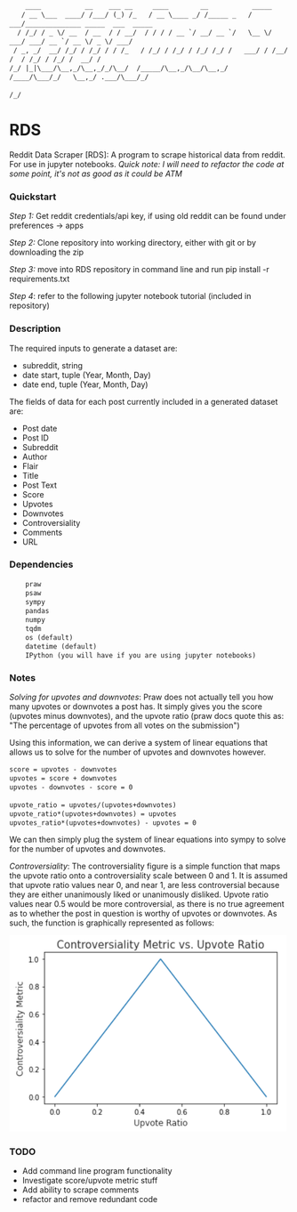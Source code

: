 
        ____           __    ___ __     ____        __           _____                                
       / __ \___  ____/ /___/ (_) /_   / __ \____ _/ /_____ _   / ___/______________ _____  ___  _____
      / /_/ / _ \/ __  / __  / / __/  / / / / __ `/ __/ __ `/   \__ \/ ___/ ___/ __ `/ __ \/ _ \/ ___/
     / _, _/  __/ /_/ / /_/ / / /_   / /_/ / /_/ / /_/ /_/ /   ___/ / /__/ /  / /_/ / /_/ /  __/ /    
    /_/ |_|\___/\__,_/\__,_/_/\__/  /_____/\__,_/\__/\__,_/   /____/\___/_/   \__,_/ .___/\___/_/     
                                                                              /_/                 



# RDS
Reddit Data Scraper [RDS]: A program to scrape historical data from reddit. For use in jupyter notebooks. *Quick note: I will need to refactor the code at some point, it's not as good as it could be ATM*

### Quickstart

*Step 1:* Get reddit credentials/api key, if using old reddit can be found under preferences -> apps

*Step 2:* Clone repository into working directory, either with git or by downloading the zip

*Step 3:* move into RDS repository in command line and run pip install -r requirements.txt

*Step 4*: refer to the following jupyter notebook tutorial (included in repository)


### Description

The required inputs to generate a dataset are:
- subreddit, string
- date start, tuple (Year, Month, Day)
- date end, tuple (Year, Month, Day)


The fields of data for each post currently included in a generated dataset are:

- Post date
- Post ID
- Subreddit
- Author
- Flair
- Title
- Post Text
- Score
- Upvotes
- Downvotes
- Controversiality
- Comments
- URL

### Dependencies

        praw
        psaw
        sympy
        pandas
        numpy
        tqdm
        os (default)
        datetime (default)
        IPython (you will have if you are using jupyter notebooks)

### Notes
*Solving for upvotes and downvotes*: Praw does not actually tell you how many upvotes or downvotes a post has. It simply gives you the score (upvotes minus downvotes), and the upvote ratio (praw docs quote this as: "The percentage of upvotes from all votes on the submission")

Using this information, we can derive a system of linear equations that allows us to solve for the number of upvotes and downvotes however.
```
score = upvotes - downvotes
upvotes = score + downvotes
upvotes - downvotes - score = 0

upvote_ratio = upvotes/(upvotes+downvotes)
upvote_ratio*(upvotes+downvotes) = upvotes
upvotes_ratio*(upvotes+downvotes) - upvotes = 0
```
We can then simply plug the system of linear equations into sympy to solve for the number of upvotes and downvotes.

*Controversiality*: The controversiality figure is a simple function that maps the upvote ratio onto a controversiality scale between 0 and 1. It is assumed that upvote ratio values near 0, and near 1, are less controversial because they are either unanimously liked or unanimously disliked. Upvote ratio values near 0.5 would be more controversial, as there is no true agreement as to whether the post in question is worthy of upvotes or downvotes. As such, the function is graphically represented as follows:

![](images/controversial_metric_func.png)


### TODO

- Add command line program functionality
- Investigate score/upvote metric stuff
- Add ability to scrape comments
- refactor and remove redundant code
